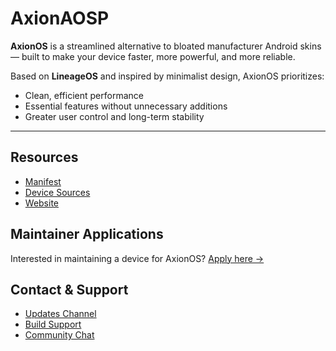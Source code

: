 # AxionAOSP

**AxionOS** is a streamlined alternative to bloated manufacturer Android skins — built to make your device faster, more powerful, and more reliable.

Based on **LineageOS** and inspired by minimalist design, AxionOS prioritizes:

- Clean, efficient performance  
- Essential features without unnecessary additions  
- Greater user control and long-term stability  

---

## Resources

- [Manifest](https://github.com/AxionAOSP/android)  
- [Device Sources](https://github.com/AxionAOSP-devices)  
- [Website](https://axionaosp.github.io/)

## Maintainer Applications

Interested in maintaining a device for AxionOS?  [Apply here →](https://github.com/AxionAOSP/official_devices?tab=coc-ov-file)

## Contact & Support

- [Updates Channel](https://t.me/AxionOS_Updates)  
- [Build Support](https://t.me/AxionAOSPBuilders)  
- [Community Chat](https://t.me/AxionAOSPChat)
